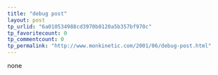 ```yaml
---
title: "debug post"
layout: post
tp_urlid: "6a010534988cd3970b0120a5b357bf970c"
tp_favoritecount: 0
tp_commentcount: 0
tp_permalink: "http://www.monkinetic.com/2001/06/debug-post.html"
---
```

none
